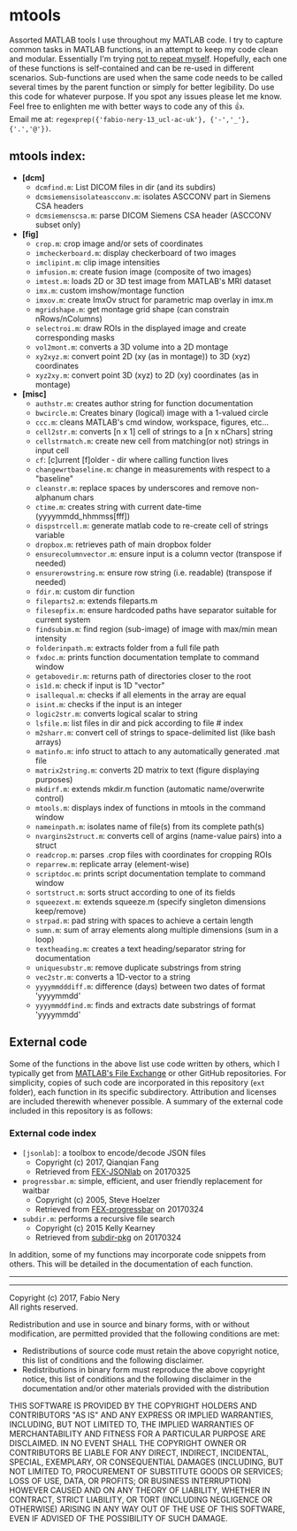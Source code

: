 # mtools
Assorted MATLAB tools I use throughout my MATLAB code. I try to capture common tasks in MATLAB functions, in an attempt to keep my code clean and modular. Essentially I'm trying [not to repeat myself](https://en.wikipedia.org/wiki/Don%27t_repeat_yourself). Hopefully, each one of these functions is self-contained and can be re-used in different scenarios. Sub-functions are used when the same code needs to be called several times by the parent function or simply for better legibility. Do use this code for whatever purpose. If you spot any issues please let me know. Feel free to enlighten me with better ways to code any of this :thumbsup:. <br />
Email me at: `regexprep({'fabio-nery-13_ucl-ac-uk'}, {'-','_'}, {'.','@'})`. <br />

mtools index:
-------------

- **[dcm]**
  - `dcmfind.m`: List DICOM files in dir (and its subdirs) <br />
  - `dcmsiemensisolateascconv.m`: isolates ASCCONV part in Siemens CSA headers <br />
  - `dcmsiemenscsa.m`: parse DICOM Siemens CSA header (ASCCONV subset only) <br />
- **[fig]**
  - `crop.m`: crop image and/or sets of coordinates <br />
  - `imcheckerboard.m`: display checkerboard of two images <br />
  - `imclipint.m`: clip image intensities <br />
  - `imfusion.m`: create fusion image (composite of two images) <br />
  - `imtest.m`: loads 2D or 3D test image from MATLAB's MRI dataset <br />
  - `imx.m`: custom imshow/montage function <br />
  - `imxov.m`: create ImxOv struct for parametric map overlay in imx.m <br />
  - `mgridshape.m`: get montage grid shape (can constrain nRows/nColumns) <br />
  - `selectroi.m`: draw ROIs in the displayed image and create corresponding masks <br />
  - `vol2mont.m`: converts a 3D volume into a 2D montage <br />
  - `xy2xyz.m`: convert point 2D (xy (as in montage)) to 3D (xyz) coordinates <br />
  - `xyz2xy.m`: convert point 3D (xyz) to 2D (xy) coordinates (as in montage) <br />
- **[misc]**
  - `authstr.m`: creates author string for function documentation <br />
  - `bwcircle.m`: Creates binary (logical) image with a 1-valued circle <br />
  - `ccc.m`: cleans MATLAB's cmd window, workspace, figures, etc... <br />
  - `cell2str.m`: converts [n x 1] cell of strings to a [n x nChars] string <br />
  - `cellstrmatch.m`: create new cell from matching(or not) strings in input cell <br />
  - `cf`: [c]urrent [f]older - dir where calling function lives <br />
  - `changewrtbaseline.m`: change in measurements with respect to a "baseline" <br />
  - `cleanstr.m`: replace spaces by underscores and remove non-alphanum chars <br />
  - `ctime.m`: creates string with current date-time (yyyymmdd_hhmmss[fff]) <br />
  - `dispstrcell.m`: generate matlab code to re-create cell of strings variable <br />
  - `dropbox.m`: retrieves path of main dropbox folder <br />
  - `ensurecolumnvector.m`: ensure input is a column vector (transpose if needed) <br />
  - `ensurerowstring.m`: ensure row string (i.e. readable) (transpose if needed) <br />
  - `fdir.m`: custom dir function <br />
  - `fileparts2.m`: extends fileparts.m <br />
  - `filesepfix.m`: ensure hardcoded paths have separator suitable for current system <br />  
  - `findsubim.m`: find region (sub-image) of image with max/min mean intensity <br />  
  - `folderinpath.m`: extracts folder from a full file path <br />
  - `fxdoc.m`: prints function documentation template to command window <br />
  - `getabovedir.m`: returns path of directories closer to the root <br />
  - `is1d.m`: check if input is 1D "vector" <br />
  - `isallequal.m`: checks if all elements in the array are equal <br />
  - `isint.m`: checks if the input is an integer <br />
  - `logic2str.m`: converts logical scalar to string <br />
  - `lsfile.m`: list files in dir and pick according to file # index <br />
  - `m2sharr.m`: convert cell of strings to space-delimited list (like bash arrays) <br />
  - `matinfo.m`: info struct to attach to any automatically generated .mat file <br />
  - `matrix2string.m`: converts 2D matrix to text (figure displaying purposes) <br />
  - `mkdirf.m`: extends mkdir.m function (automatic name/overwrite control) <br />
  - `mtools.m`: displays index of functions in mtools in the command window <br />
  - `nameinpath.m`: isolates name of file(s) from its complete path(s) <br />
  - `nvargins2struct.m`: converts cell of argins (name-value pairs) into a struct <br />
  - `readcrop.m`: parses .crop files with coordinates for cropping ROIs <br />
  - `reparrew.m`: replicate array (element-wise) <br />
  - `scriptdoc.m`: prints script documentation template to command window <br />
  - `sortstruct.m`: sorts struct according to one of its fields <br />
  - `squeezext.m`: extends squeeze.m (specify singleton dimensions keep/remove) <br />
  - `strpad.m`: pad string with spaces to achieve a certain length <br />
  - `sumn.m`: sum of array elements along multiple dimensions (sum in a loop) <br />
  - `textheading.m`: creates a text heading/separator string for documentation <br />
  - `uniquesubstr.m`: remove duplicate substrings from string <br />
  - `vec2str.m`: converts a 1D-vector to a string <br />
  - `yyyymmdddiff.m`: difference (days) between two dates of format 'yyyymmdd' <br />
  - `yyyymmddfind.m`: finds and extracts date substrings of format 'yyyymmdd' <br />

External code
-------------

Some of the functions in the above list use code written by others, which I typically get from [MATLAB's File Exchange](mathworks.com/matlabcentral/fileexchange/) or other GitHub repositories. For simplicity, copies of such code are incorporated in this repository (`ext` folder), each function in its specific subdirectory. Attribution and licenses are included therewith whenever possible. A summary of the external code included in this repository is as follows:

### External code index
- `[jsonlab]`: a toolbox to encode/decode JSON files
  - Copyright (c) 2017, Qianqian Fang
  - Retrieved from [FEX-JSONlab](https://uk.mathworks.com/matlabcentral/fileexchange/33381-jsonlab--a-toolbox-to-encode-decode-json-files) on 20170325
- `progressbar.m`: simple, efficient, and user friendly replacement for waitbar
  - Copyright (c) 2005, Steve Hoelzer
  - Retrieved from [FEX-progressbar](https://uk.mathworks.com/matlabcentral/fileexchange/6922-progressbar) on 20170324
- `subdir.m`: performs a recursive file search
  - Copyright (c) 2015 Kelly Kearney
  - Retrieved from [subdir-pkg](https://github.com/kakearney/subdir-pkg) on 20170324

In addition, some of my functions may incorporate code snippets from others. This will be detailed in the documentation of each function. 

___
___

Copyright (c) 2017, Fabio Nery <br />
All rights reserved. <br />

Redistribution and use in source and binary forms, with or without modification, are permitted provided that the following conditions are met:

- Redistributions of source code must retain the above copyright notice, this list of conditions and the following disclaimer.
- Redistributions in binary form must reproduce the above copyright notice, this list of conditions and the following disclaimer in the documentation and/or other materials provided with the distribution

THIS SOFTWARE IS PROVIDED BY THE COPYRIGHT HOLDERS AND CONTRIBUTORS "AS IS" AND ANY EXPRESS OR IMPLIED WARRANTIES, INCLUDING, BUT NOT LIMITED TO, THE IMPLIED WARRANTIES OF MERCHANTABILITY AND FITNESS FOR A PARTICULAR PURPOSE ARE DISCLAIMED. IN NO EVENT SHALL THE COPYRIGHT OWNER OR CONTRIBUTORS BE LIABLE FOR ANY DIRECT, INDIRECT, INCIDENTAL, SPECIAL, EXEMPLARY, OR CONSEQUENTIAL DAMAGES (INCLUDING, BUT NOT LIMITED TO, PROCUREMENT OF SUBSTITUTE GOODS OR SERVICES; LOSS OF USE, DATA, OR PROFITS; OR BUSINESS INTERRUPTION) HOWEVER CAUSED AND ON ANY THEORY OF LIABILITY, WHETHER IN CONTRACT, STRICT LIABILITY, OR TORT (INCLUDING NEGLIGENCE OR OTHERWISE) ARISING IN ANY WAY OUT OF THE USE OF THIS SOFTWARE, EVEN IF ADVISED OF THE POSSIBILITY OF SUCH DAMAGE.
